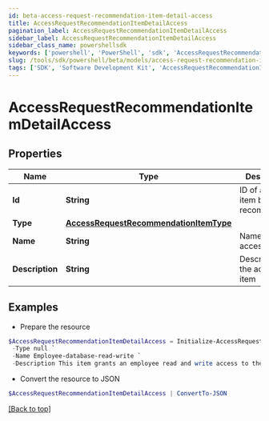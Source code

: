 ```yaml
---
id: beta-access-request-recommendation-item-detail-access
title: AccessRequestRecommendationItemDetailAccess
pagination_label: AccessRequestRecommendationItemDetailAccess
sidebar_label: AccessRequestRecommendationItemDetailAccess
sidebar_class_name: powershellsdk
keywords: ['powershell', 'PowerShell', 'sdk', 'AccessRequestRecommendationItemDetailAccess', 'BetaAccessRequestRecommendationItemDetailAccess'] 
slug: /tools/sdk/powershell/beta/models/access-request-recommendation-item-detail-access
tags: ['SDK', 'Software Development Kit', 'AccessRequestRecommendationItemDetailAccess', 'BetaAccessRequestRecommendationItemDetailAccess']
---
```



# AccessRequestRecommendationItemDetailAccess

## Properties

Name | Type | Description | Notes
------------ | ------------- | ------------- | -------------
**Id** | **String** | ID of access item being recommended. | [optional] 
**Type** | [**AccessRequestRecommendationItemType**](access-request-recommendation-item-type) |  | [optional] 
**Name** | **String** | Name of the access item | [optional] 
**Description** | **String** | Description of the access item | [optional] 

## Examples

- Prepare the resource
```powershell
$AccessRequestRecommendationItemDetailAccess = Initialize-AccessRequestRecommendationItemDetailAccess  -Id 2c9180835d2e5168015d32f890ca1581 `
 -Type null `
 -Name Employee-database-read-write `
 -Description This item grants an employee read and write access to the database
```

- Convert the resource to JSON
```powershell
$AccessRequestRecommendationItemDetailAccess | ConvertTo-JSON
```


[[Back to top]](#) 


